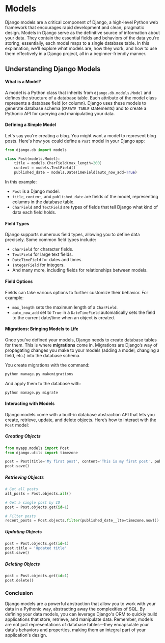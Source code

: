 # Models

Django models are a critical component of Django, a high-level Python web framework that encourages rapid development and clean, pragmatic design. Models in Django serve as the definitive source of information about your data. They contain the essential fields and behaviors of the data you’re storing; essentially, each model maps to a single database table. In this explanation, we'll explore what models are, how they work, and how to use them effectively in a Django project, all in a beginner-friendly manner.

## Understanding Django Models

#### What is a Model?

A model is a Python class that inherits from `django.db.models.Model` and defines the structure of a database table. Each attribute of the model class represents a database field (or column). Django uses these models to generate database schema (`CREATE TABLE` statements) and to create a Pythonic API for querying and manipulating your data.

#### Defining a Simple Model

Let's say you're creating a blog. You might want a model to represent blog posts. Here's how you could define a `Post` model in your Django app:

```python
from django.db import models

class Post(models.Model):
    title = models.CharField(max_length=200)
    content = models.TextField()
    published_date = models.DateTimeField(auto_now_add=True)
```

In this example:

- `Post` is a Django model.
- `title`, `content`, and `published_date` are fields of the model, representing columns in the database table.
- `CharField` and `TextField` are types of fields that tell Django what kind of data each field holds.

#### Field Types

Django supports numerous field types, allowing you to define data precisely. Some common field types include:

- `CharField` for character fields.
- `TextField` for large text fields.
- `DateTimeField` for dates and times.
- `IntegerField` for integers.
- And many more, including fields for relationships between models.

#### Field Options

Fields can take various options to further customize their behavior. For example:

- `max_length` sets the maximum length of a `CharField`.
- `auto_now_add` set to `True` in a `DateTimeField` automatically sets the field to the current date/time when an object is created.

#### Migrations: Bringing Models to Life

Once you've defined your models, Django needs to create database tables for them. This is where **migrations** come in. Migrations are Django’s way of propagating changes you make to your models (adding a model, changing a field, etc.) into the database schema.

You create migrations with the command:

```bash
python manage.py makemigrations
```

And apply them to the database with:

```bash
python manage.py migrate
```

#### Interacting with Models

Django models come with a built-in database abstraction API that lets you create, retrieve, update, and delete objects. Here’s how to interact with the `Post` model:

##### Creating Objects

```python
from myapp.models import Post
from django.utils import timezone

post = Post(title='My first post', content='This is my first post', published_date=timezone.now())
post.save()
```

##### Retrieving Objects

```python
# Get all posts
all_posts = Post.objects.all()

# Get a single post by ID
post = Post.objects.get(id=1)

# Filter posts
recent_posts = Post.objects.filter(published_date__lte=timezone.now()).order_by('-published_date')
```

##### Updating Objects

```python
post = Post.objects.get(id=1)
post.title = 'Updated title'
post.save()
```

##### Deleting Objects

```python
post = Post.objects.get(id=1)
post.delete()
```

### Conclusion

Django models are a powerful abstraction that allow you to work with your data in a Pythonic way, abstracting away the complexities of SQL. By defining your data models, you can leverage Django's ORM to quickly build applications that store, retrieve, and manipulate data. Remember, models are not just representations of database tables—they encapsulate your data's behaviors and properties, making them an integral part of your application's design.
